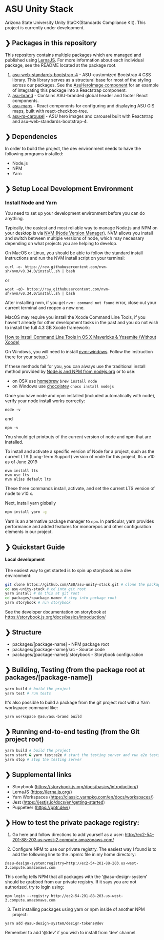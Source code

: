 # ASU Unity Stack
Arizona State University Unity StaCK(Standards Compliance Kit). This project is currently under development.

## ❯ Packages in this repository

This repository contains multiple packages which are managed and published using [LernaJS](https://lerna.js.org/). For more information about each individual package, see the README located at the package root.

1. [asu-web-standards-bootstrap-4](./packages/asu-web-standards-bootstrap-4/README.md) - ASU-customized Bootstrap 4 CSS library. This library serves as a structural base for most of the styling across our packages. See the [AsuHeroImage component](./packages/asu-rs-carousel/src/components/AsuHeroImage/AsuHeroImage.jsx) for an example of integrating this package into a Reactstrap component.
2. [asu-brand](./packages/asu-brand/README.md) - Contains ASU-branded global header and footer React components.
4. [asu-maps](./packages/asu-maps/README.md) - React components for configuring and displaying ASU GIS maps, built with react-checkbox-tree.
5. [asu-rs-carousel](./packages/asu-rs-carousel/README.md) - ASU hero images and carousel built with Reactstrap and asu-web-standards-bootstrap-4.

## ❯ Dependencies

In order to build the project, the dev environment needs to have the following programs installed:
- Node.js
- NPM
- Yarn

## ❯ Setup Local Development Environment

### Install Node and Yarn

You need to set up your development environment before you can do anything.

Typically, the easiest and most reliable way to manage Node.js and NPM on your desktop is via [NVM (Node Version Manager)](https://github.com/nvm-sh/nvm). NVM allows you install and switch between multiple versions of node, which may necessary depending on what projects you are helping to develop.

On MacOS or Linux, you should be able to follow the standard install instructions and run the NVM install script on your terminal:
```
curl -o- https://raw.githubusercontent.com/nvm-sh/nvm/v0.34.0/install.sh | bash
```
or
```
wget -qO- https://raw.githubusercontent.com/nvm-sh/nvm/v0.34.0/install.sh | bash
```
After installing nvm, if you get `nvm: command not found` error, close out your current terminal and reopen a new one.

MacOS may require you install the Xcode Command Line Tools, if you haven't already for other development tasks in the past and you do not wish to install the full 4.3 GB Xcode framework:

[How to Install Command Line Tools in OS X Mavericks & Yosemite (Without Xcode)](http://osxdaily.com/2014/02/12/install-command-line-tools-mac-os-x/)

On Windows, you will need to install [nvm-windows](https://github.com/coreybutler/nvm-windows#node-version-manager-nvm-for-windows). Follow the instruction there for your setup.)

If these methods fail for you, you can always use the traditional install method provided by [Node.js and NPM from nodejs.org](https://nodejs.org/en/download/)
 or to use:
- on OSX use [homebrew](http://brew.sh) `brew install node`
- on Windows use [chocolatey](https://chocolatey.org/) `choco install nodejs`

Once you have node and npm installed (included automatically with node), verify your node install works correctly:

```
node -v
```
and
```
npm -v
```

You should get printouts of the current version of node and npm that are installed.

To install and activate a specific version of Node for a project, such as the current LTS (Long-Term Support) version of node for this project, lts = v10 as of June 2019:

```
nvm install lts
nvm use lts
nvm alias default lts
```

These three commands install, activate, and set the current LTS version of node to v10.x.

Next, install yarn globally

```bash
npm install yarn -g
```
Yarn is an alternative package manager to `npm`. In particular, yarn provides performance and added features for monorepos and other configuration elements in our project.

## ❯ Quickstart Guide

#### Local development
The easiest way to get started is to spin up storybook as a dev environment:

```bash
git clone https://github.com/ASU/asu-unity-stack.git # clone the package
cd asu-unity-stack # cd into git root
yarn install # do this at git root
cd packages/<package-name> # step into package root
yarn storybook # run storybook
```

See the developer documentation on storybook at https://storybook.js.org/docs/basics/introduction/

## ❯ Structure
 - packages/[package-name] - NPM package root
 - packages/[package-name]/src - Source code
 - packages/[package-name]/.storybook - Storybook configuration

## ❯ Building, Testing (from the package root at packages/[package-name])

```bash
yarn build # build the project
yarn test # run tests
```

It's also possible to build a package from the git project root with a Yarn workspace command like:

```yarn workspace @asu/asu-brand build```


## ❯ Running end-to-end testing (from the Git project root)

```bash
yarn build # build the project
yarn start & yarn test:e2e # start the testing server and run e2e tests
yarn stop # stop the testing server
```

## ❯ Supplemental links

 - Storybook (https://storybook.js.org/docs/basics/introduction/)
 - LernaJS (https://lerna.js.org/)
 - Yarn Workspaces (https://classic.yarnpkg.com/en/docs/workspaces/)
 - Jest (https://jestjs.io/docs/en/getting-started)
 - Puppeteer (https://pptr.dev/)


## ❯ How to test the private package registry:

1. Go here and follow directions to add yourself as a user: http://ec2-54-201-88-203.us-west-2.compute.amazonaws.com/

2. Configure NPM to use our private registry. The easiest way I found is to add the following line to the .npmrc file in my home directory:

```@asu-design-system:registry=http://ec2-54-201-88-203.us-west-2.compute.amazonaws.com```

This config tells NPM that all packages with the ‘@asu-design-system’ should be grabbed from our private registry. If it says you are not authorized, try to login using:

```npm login --registry http://ec2-54-201-88-203.us-west-2.compute.amazonaws.com```

3. Test installing packages using yarn or npm inside of another NPM project:

```yarn add @asu-design-system/design-tokens@dev```

Remember to add ‘@dev’ if you wish to install from ‘dev’ channel.



